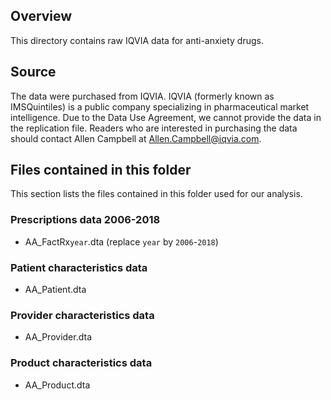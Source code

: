 ## Overview
This directory contains raw IQVIA data for anti-anxiety drugs.
 
## Source
The data were purchased from IQVIA. IQVIA (formerly known as IMSQuintiles) is a public company specializing in pharmaceutical market intelligence. Due to the Data Use Agreement, we cannot provide the data in the replication file. Readers who are interested in purchasing the data should contact Allen Campbell at Allen.Campbell@iqvia.com.

## Files contained in this folder
This section lists the files contained in this folder used for our analysis.

### Prescriptions data 2006-2018
- AA_FactRx`year`.dta (replace `year` by `2006`-`2018`)

### Patient characteristics data
- AA_Patient.dta

### Provider characteristics data
- AA_Provider.dta

### Product characteristics data
- AA_Product.dta
